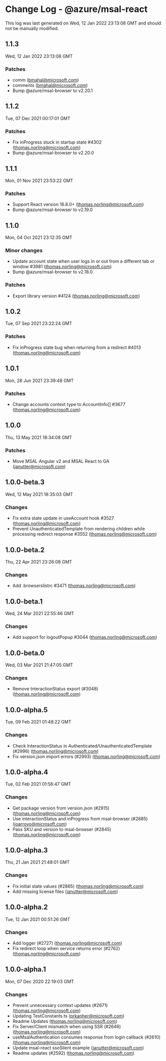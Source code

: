 # Change Log - @azure/msal-react

This log was last generated on Wed, 12 Jan 2022 23:13:08 GMT and should not be manually modified.

<!-- Start content -->

## 1.1.3

Wed, 12 Jan 2022 23:13:08 GMT

### Patches

- comm (bmahal@microsoft.com)
- comments (bmahal@microsoft.com)
- Bump @azure/msal-browser to v2.20.1

## 1.1.2

Tue, 07 Dec 2021 00:17:01 GMT

### Patches

- Fix inProgress stuck in startup state #4302 (thomas.norling@microsoft.com)
- Bump @azure/msal-browser to v2.20.0

## 1.1.1

Mon, 01 Nov 2021 23:53:22 GMT

### Patches

- Support React version 16.8.0+ (thomas.norling@microsoft.com)
- Bump @azure/msal-browser to v2.19.0

## 1.1.0

Mon, 04 Oct 2021 23:12:35 GMT

### Minor changes

- Update account state when user logs in or out from a different tab or window #3981 (thomas.norling@microsoft.com)
- Bump @azure/msal-browser to v2.18.0

### Patches

- Export library version #4124 (thomas.norling@microsoft.com)

## 1.0.2

Tue, 07 Sep 2021 23:22:24 GMT

### Patches

- Fix inProgress state bug when returning from a redirect #4013 (thomas.norling@microsoft.com)

## 1.0.1

Mon, 28 Jun 2021 23:39:48 GMT

### Patches

- Change accounts context type to AccountInfo[] #3677 (thomas.norling@microsoft.com)

## 1.0.0

Thu, 13 May 2021 18:34:08 GMT

### Patches

- Move MSAL Angular v2 and MSAL React to GA (janutter@microsoft.com)

## 1.0.0-beta.3

Wed, 12 May 2021 18:35:03 GMT

### Changes

- Fix extra state update in useAccount hook #3527 (thomas.norling@microsoft.com)
- Prevent UnauthenticatedTemplate from rendering children while processing redirect response #3552 (thomas.norling@microsoft.com)

## 1.0.0-beta.2

Thu, 22 Apr 2021 23:26:08 GMT

### Changes

- Add .browserslistrc #3471 (thomas.norling@microsoft.com)

## 1.0.0-beta.1

Wed, 24 Mar 2021 22:55:46 GMT

### Changes

- Add support for logoutPopup #3044 (thomas.norling@microsoft.com)

## 1.0.0-beta.0

Wed, 03 Mar 2021 21:47:05 GMT

### Changes

- Remove InteractionStatus export (#3048) (thomas.norling@microsoft.com)

## 1.0.0-alpha.5

Tue, 09 Feb 2021 01:48:22 GMT

### Changes

- Check InteractionStatus in Authenticated/UnauthenticatedTemplate (#2996) (thomas.norling@microsoft.com)
- Fix version.json import errors (#2993) (thomas.norling@microsoft.com)

## 1.0.0-alpha.4

Tue, 02 Feb 2021 01:56:47 GMT

### Changes

- Get package version from version.json (#2915) (thomas.norling@microsoft.com)
- Use interactionStatus and inProgress from msal-browser (#2885) (joarroyo@microsoft.com)
- Pass SKU and version to msal-browser (#2845) (thomas.norling@microsoft.com)

## 1.0.0-alpha.3

Thu, 21 Jan 2021 21:48:01 GMT

### Changes

- Fix initial state values (#2865) (thomas.norling@microsoft.com)
- Add missing license files (janutter@microsoft.com)

## 1.0.0-alpha.2

Tue, 12 Jan 2021 00:51:26 GMT

### Changes

- Add logger (#2727) (thomas.norling@microsoft.com)
- Fix redirect loop when service returns error (#2762) (thomas.norling@microsoft.com)

## 1.0.0-alpha.1

Mon, 07 Dec 2020 22:19:03 GMT

### Changes

- Prevent unnecessary context updates (#2671) (thomas.norling@microsoft.com)
- Updating TestConstants.ts (prkanher@microsoft.com)
- Readme Updates (thomas.norling@microsoft.com)
- Fix Server/Client mismatch when using SSR (#2646) (thomas.norling@microsoft.com)
- useMsalAuthentication consumes response from login callback (#2610) (thomas.norling@microsoft.com)
- Update msal-react ssoSilent example (janutter@microsoft.com)
- Readme updates (#2592) (thomas.norling@microsoft.com)
